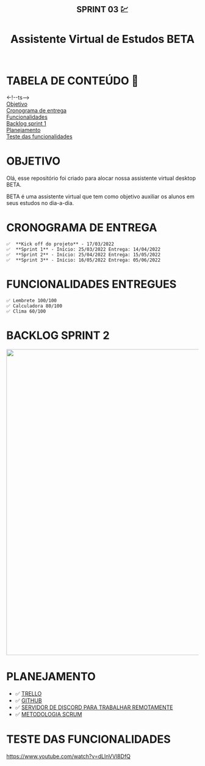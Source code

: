 <h2 align = "center">
    SPRINT 03 💹
<h4/>

<h1 align = "center"> Assistente Virtual de Estudos BETA </h1>

<br>

# TABELA DE CONTEÚDO 📝

<-!--ts--> <br>
[Objetivo](#OBJETIVO) <br>
[Cronograma de entrega](#CRONOGRAMA-DE-ENTREGA) <br>
[Funcionalidades](#FUNCIONALIDADES-ENTREGUES) <br>
[Backlog sprint 1](#Backlog-sprint-1) <br>
[Planejamento](#Planejamento) <br>
[Teste das funcionalidades](#Teste-das-funcionalidades) <br>



# OBJETIVO

Olá, esse repositório foi criado para alocar nossa assistente virtual desktop BETA. 

BETA é uma assistente virtual que tem como objetivo auxiliar os alunos em seus estudos no dia-a-dia.



# CRONOGRAMA DE ENTREGA

    ✅  **Kick off do projeto** - 17/03/2022 
    ✅  **Sprint 1** - Início: 25/03/2022 Entrega: 14/04/2022
    ✅  **Sprint 2** - Início: 25/04/2022 Entrega: 15/05/2022 
    ✅  **Sprint 3** - Início: 16/05/2022 Entrega: 05/06/2022


# FUNCIONALIDADES ENTREGUES

    ✅ Lembrete 100/100
    ✅ Calculadora 80/100
    ✅ Clima 60/100


# BACKLOG SPRINT 2

<img src="https://user-images.githubusercontent.com/102003274/172048909-7c6466cf-0119-492e-ad0c-e0e653874019.png" width="800px" />
</div>


# PLANEJAMENTO

- ✅ [TRELLO](https://trello.com/b/AsWGJ79i/assistente-virtual-beta)
- ✅ [GITHUB](https://github.com)
- ✅ [SERVIDOR DE DISCORD PARA TRABALHAR REMOTAMENTE](https://discord.com)
- ✅ [METODOLOGIA SCRUM](http://www.desenvolvimentoagil.com.br/scrum/)


# TESTE DAS FUNCIONALIDADES
https://www.youtube.com/watch?v=dLlnVVl8DfQ
